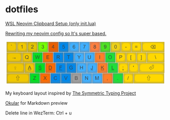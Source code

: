 # dotfiles

[WSL Neovim Clipboard Setup (only init.lua)](https://www.youtube.com/watch?v=bn2n5SKx9Dc)

[Rewriting my neovim config so It's super based.](https://www.youtube.com/watch?v=xGkL2N8w0H4)

<img src="./assets/keyboard_symmetric_central.png" />

My keyboard layout inspired by [The Symmetric Typing Project](https://kennetchaz.github.io/symmetric-typing/)

[Okular](https://okular.kde.org/) for Markdown preview

Delete line in WezTerm: Ctrl + u
